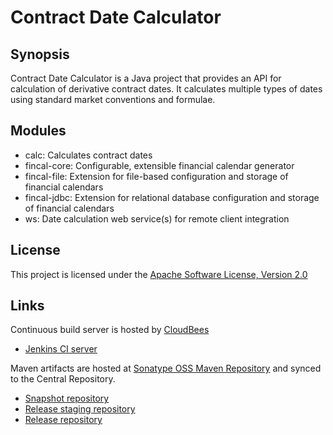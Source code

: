 Contract Date Calculator
========================

Synopsis
--------

Contract Date Calculator is a Java project that provides an API for calculation
of derivative contract dates. It calculates multiple types of dates using
standard market conventions and formulae.

Modules
-------

* calc: Calculates contract dates
* fincal-core: Configurable, extensible financial calendar generator
* fincal-file: Extension for file-based configuration and storage of financial calendars
* fincal-jdbc: Extension for relational database configuration and storage of financial calendars
* ws: Date calculation web service(s) for remote client integration

License
-------

This project is licensed under the [Apache Software License, Version 2.0](http://www.apache.org/licenses/LICENSE-2.0.txt)

Links
-----

Continuous build server is hosted by [CloudBees](http://www.cloudbees.com/)

* [Jenkins CI server](https://osframework.ci.cloudbees.com/)

Maven artifacts are hosted at [Sonatype OSS Maven Repository](https://oss.sonatype.org/) and synced
to the Central Repository.

* [Snapshot repository](https://oss.sonatype.org/content/repositories/snapshots/)
* [Release staging repository](https://oss.sonatype.org/service/local/staging/deploy/maven2/)
* [Release repository](http://repo.maven.apache.org/maven2)